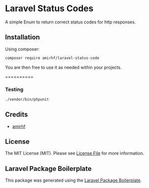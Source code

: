 # Laravel Status Codes

A simple Enum to return correct status codes for http responses.

## Installation

Using composer:

```bash
composer require amirhf/laravel-status-code
```

You are then free to use it as needed within your projects.

==========

### Testing

```bash
./vendor/bin/phpunit  
```

## Credits

-   [amirhf](https://github.com/amirhf)

## License

The MIT License (MIT). Please see [License File](LICENSE.md) for more information.

## Laravel Package Boilerplate

This package was generated using the [Laravel Package Boilerplate](https://laravelpackageboilerplate.com).
